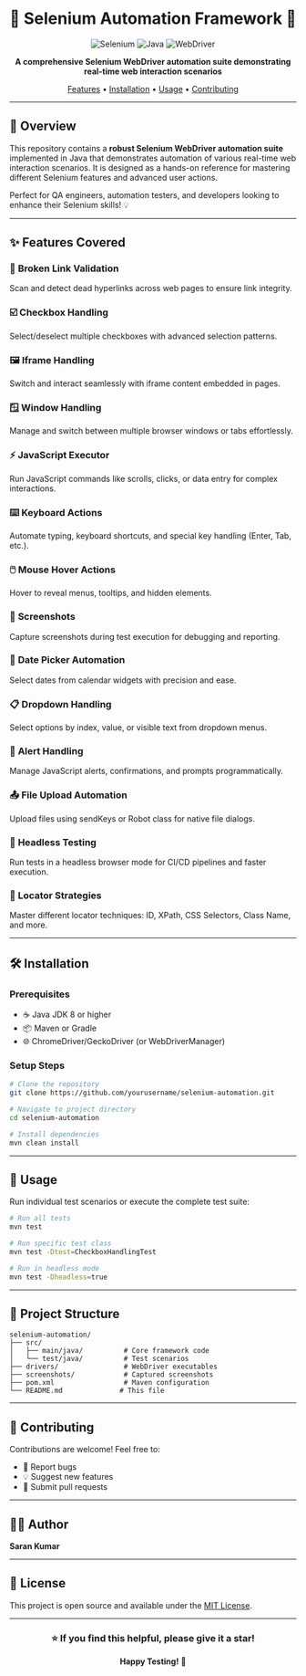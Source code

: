 # 🧪 Selenium Automation Framework 🚀

<div align="center">

![Selenium](https://img.shields.io/badge/Selenium-43B02A?style=for-the-badge&logo=selenium&logoColor=white)
![Java](https://img.shields.io/badge/Java-ED8B00?style=for-the-badge&logo=openjdk&logoColor=white)
![WebDriver](https://img.shields.io/badge/WebDriver-4EAA25?style=for-the-badge&logo=selenium&logoColor=white)

**A comprehensive Selenium WebDriver automation suite demonstrating real-time web interaction scenarios**

[Features](#-features-covered) • [Installation](#-installation) • [Usage](#-usage) • [Contributing](#-contributing)

</div>

---

## 📖 Overview

This repository contains a **robust Selenium WebDriver automation suite** implemented in Java that demonstrates automation of various real-time web interaction scenarios. It is designed as a hands-on reference for mastering different Selenium features and advanced user actions.

Perfect for QA engineers, automation testers, and developers looking to enhance their Selenium skills! 💡

---

## ✨ Features Covered

### 🔗 **Broken Link Validation**
Scan and detect dead hyperlinks across web pages to ensure link integrity.

### ☑️ **Checkbox Handling**
Select/deselect multiple checkboxes with advanced selection patterns.

### 🖼️ **Iframe Handling**
Switch and interact seamlessly with iframe content embedded in pages.

### 🪟 **Window Handling**
Manage and switch between multiple browser windows or tabs effortlessly.

### ⚡ **JavaScript Executor**
Run JavaScript commands like scrolls, clicks, or data entry for complex interactions.

### ⌨️ **Keyboard Actions**
Automate typing, keyboard shortcuts, and special key handling (Enter, Tab, etc.).

### 🖱️ **Mouse Hover Actions**
Hover to reveal menus, tooltips, and hidden elements.

### 📸 **Screenshots**
Capture screenshots during test execution for debugging and reporting.

### 📅 **Date Picker Automation**
Select dates from calendar widgets with precision and ease.

### 📋 **Dropdown Handling**
Select options by index, value, or visible text from dropdown menus.

### 🚨 **Alert Handling**
Manage JavaScript alerts, confirmations, and prompts programmatically.

### 📤 **File Upload Automation**
Upload files using sendKeys or Robot class for native file dialogs.

### 👻 **Headless Testing**
Run tests in a headless browser mode for CI/CD pipelines and faster execution.

### 🎯 **Locator Strategies**
Master different locator techniques: ID, XPath, CSS Selectors, Class Name, and more.

---

## 🛠️ Installation

### Prerequisites
- ☕ Java JDK 8 or higher
- 📦 Maven or Gradle
- 🌐 ChromeDriver/GeckoDriver (or WebDriverManager)

### Setup Steps

```bash
# Clone the repository
git clone https://github.com/yourusername/selenium-automation.git

# Navigate to project directory
cd selenium-automation

# Install dependencies
mvn clean install
```

---

## 🚀 Usage

Run individual test scenarios or execute the complete test suite:

```bash
# Run all tests
mvn test

# Run specific test class
mvn test -Dtest=CheckboxHandlingTest

# Run in headless mode
mvn test -Dheadless=true
```

---

## 📁 Project Structure

```
selenium-automation/
├── src/
│   ├── main/java/          # Core framework code
│   └── test/java/          # Test scenarios
├── drivers/                # WebDriver executables
├── screenshots/            # Captured screenshots
├── pom.xml                 # Maven configuration
└── README.md              # This file
```

---

## 🤝 Contributing

Contributions are welcome! Feel free to:

- 🐛 Report bugs
- 💡 Suggest new features
- 🔧 Submit pull requests

---

## 👨‍💻 Author

**Saran Kumar**

---

## 📄 License

This project is open source and available under the [MIT License](LICENSE).

---

<div align="center">

### ⭐ If you find this helpful, please give it a star!

**Happy Testing!** 🎉

</div>
